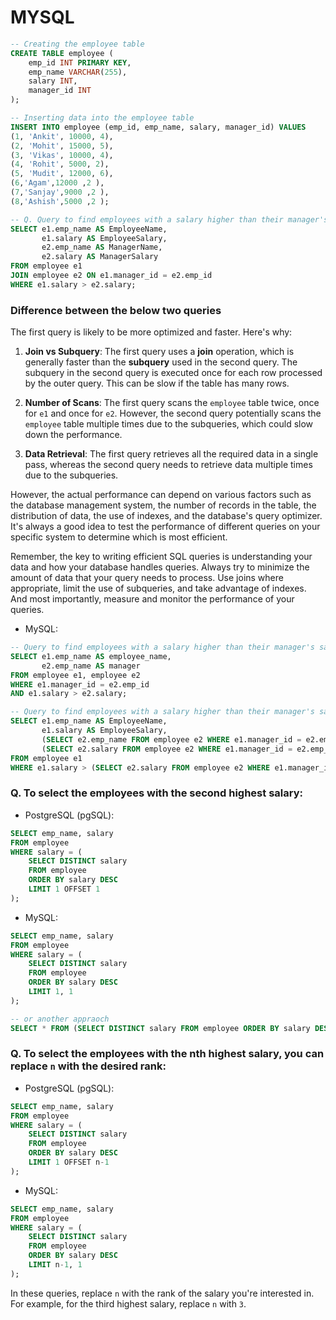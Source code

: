 # MYSQL

```sql
-- Creating the employee table
CREATE TABLE employee (
    emp_id INT PRIMARY KEY,
    emp_name VARCHAR(255),
    salary INT,
    manager_id INT
);

-- Inserting data into the employee table
INSERT INTO employee (emp_id, emp_name, salary, manager_id) VALUES 
(1, 'Ankit', 10000, 4),
(2, 'Mohit', 15000, 5),
(3, 'Vikas', 10000, 4),
(4, 'Rohit', 5000, 2),
(5, 'Mudit', 12000, 6),
(6,'Agam',12000 ,2 ),
(7,'Sanjay',9000 ,2 ),
(8,'Ashish',5000 ,2 );

-- Q. Query to find employees with a salary higher than their manager's salary
SELECT e1.emp_name AS EmployeeName,
       e1.salary AS EmployeeSalary,
       e2.emp_name AS ManagerName,
       e2.salary AS ManagerSalary 
FROM employee e1 
JOIN employee e2 ON e1.manager_id = e2.emp_id 
WHERE e1.salary > e2.salary;
```



### Difference between the below two queries ###
The first query is likely to be more optimized and faster. Here's why:

1. **Join vs Subquery**: The first query uses a **join** operation, which is generally faster than the **subquery** used in the second query. The subquery in the second query is executed once for each row processed by the outer query. This can be slow if the table has many rows.

2. **Number of Scans**: The first query scans the `employee` table twice, once for `e1` and once for `e2`. However, the second query potentially scans the `employee` table multiple times due to the subqueries, which could slow down the performance.

3. **Data Retrieval**: The first query retrieves all the required data in a single pass, whereas the second query needs to retrieve data multiple times due to the subqueries.

However, the actual performance can depend on various factors such as the database management system, the number of records in the table, the distribution of data, the use of indexes, and the database's query optimizer. It's always a good idea to test the performance of different queries on your specific system to determine which is most efficient. 

Remember, the key to writing efficient SQL queries is understanding your data and how your database handles queries. Always try to minimize the amount of data that your query needs to process. Use joins where appropriate, limit the use of subqueries, and take advantage of indexes. And most importantly, measure and monitor the performance of your queries.

- MySQL:
```sql
-- Query to find employees with a salary higher than their manager's salary
SELECT e1.emp_name AS employee_name,  
       e2.emp_name AS manager 
FROM employee e1, employee e2 
WHERE e1.manager_id = e2.emp_id 
AND e1.salary > e2.salary;

-- Query to find employees with a salary higher than their manager's salary
SELECT e1.emp_name AS EmployeeName,
       e1.salary AS EmployeeSalary,
       (SELECT e2.emp_name FROM employee e2 WHERE e1.manager_id = e2.emp_id) AS ManagerName,
       (SELECT e2.salary FROM employee e2 WHERE e1.manager_id = e2.emp_id) AS ManagerSalary 
FROM employee e1 
WHERE e1.salary > (SELECT e2.salary FROM employee e2 WHERE e1.manager_id = e2.emp_id);
```



### Q. To select the employees with the second highest salary: ###

  - PostgreSQL (pgSQL):
  ```sql
  SELECT emp_name, salary
  FROM employee
  WHERE salary = (
      SELECT DISTINCT salary
      FROM employee
      ORDER BY salary DESC
      LIMIT 1 OFFSET 1
  );
  ```

  - MySQL:
  ```sql
  SELECT emp_name, salary
  FROM employee
  WHERE salary = (
      SELECT DISTINCT salary
      FROM employee
      ORDER BY salary DESC
      LIMIT 1, 1
  );

  -- or another appraoch 
  SELECT * FROM (SELECT DISTINCT salary FROM employee ORDER BY salary DESC LIMIT 2 ) AS result ORDER BY salary LIMIT 1;
  ```

### Q. To select the employees with the nth highest salary, you can replace `n` with the desired rank: ###

  - PostgreSQL (pgSQL):
  ```sql
  SELECT emp_name, salary
  FROM employee
  WHERE salary = (
      SELECT DISTINCT salary
      FROM employee
      ORDER BY salary DESC
      LIMIT 1 OFFSET n-1
  );
  ```

  - MySQL:
  ```sql
  SELECT emp_name, salary
  FROM employee
  WHERE salary = (
      SELECT DISTINCT salary
      FROM employee
      ORDER BY salary DESC
      LIMIT n-1, 1
  );
  ```

In these queries, replace `n` with the rank of the salary you're interested in. For example, for the third highest salary, replace `n` with `3`.


